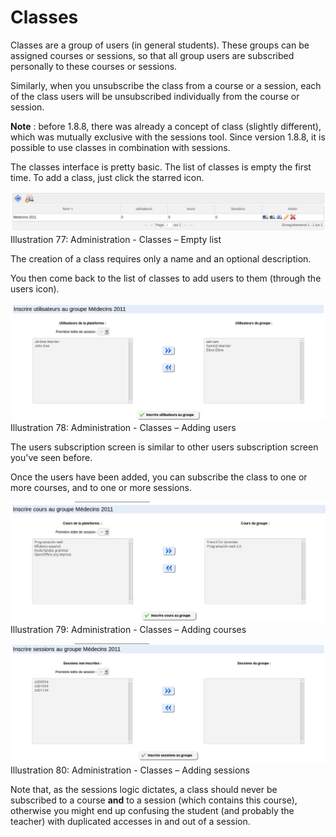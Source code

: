 # Classes

Classes are a group of users \(in general students\). These groups can be assigned courses or sessions, so that all group users are subscribed personally to these courses or sessions.

Similarly, when you unsubscribe the class from a course or a session, each of the class users will be unsubscribed individually from the course or session.

**Note** : before 1.8.8, there was already a concept of class \(slightly different\), which was mutually exclusive with the sessions tool. Since version 1.8.8, it is possible to use classes in combination with sessions.

The classes interface is pretty basic. The list of classes is empty the first time. To add a class, just click the starred icon.

![](../../.gitbook/assets/graficos93%20%284%29.png)Illustration 77: Administration - Classes – Empty list

The creation of a class requires only a name and an optional description.

You then come back to the list of classes to add users to them \(through the users icon\).

![](../../.gitbook/assets/graficos94%20%284%29.png)Illustration 78: Administration - Classes – Adding users

The users subscription screen is similar to other users subscription screen you've seen before.

Once the users have been added, you can subscribe the class to one or more courses, and to one or more sessions.

![](../../.gitbook/assets/graficos95%20%283%29.png)Illustration 79: Administration - Classes – Adding courses

![](../../.gitbook/assets/graficos96%20%283%29.png)Illustration 80: Administration - Classes – Adding sessions

Note that, as the sessions logic dictates, a class should never be subscribed to a course **and** to a session \(which contains this course\), otherwise you might end up confusing the student \(and probably the teacher\) with duplicated accesses in and out of a session.

